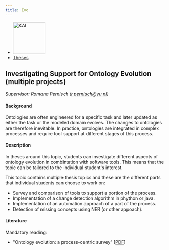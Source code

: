 ```yaml
---
title: Evo
---
```


<nav><ul>
    <li><a href="https://kai.cs.vu.nl/"> <img src="../../images/logos/KAI_logo_small_transp.png" alt="KAI" width="100"/></a></li>
    <li><a href="https://kai.cs.vu.nl/theses/">Theses</a></li>
</ul></nav>

## Investigating Support for Ontology Evolution (multiple projects)
*Supervisor: Romana Pernisch (r.pernisch@vu.nl)*

#### Background
Ontologies are often engineered for a specific task and later updated as either the task or the modeled domain evolves. The changes to ontologies are therefore inevitable. In practice, ontologies are integrated in complex processes and require tool support at different stages of this process.

#### Description
In theses around this topic, students can investigate different aspects of ontology evolution in combintation with software tools. This means that the topic can be tailored to the individual student's interest.

This topic contains multiple thesis topics and these are the different parts that individual students can choose to work on:
- Survey and comparison of tools to support a portion of the process.
- Implementation of a change detection algorithm in phython or java.
- Implementation of an automation approach of a part of the process.
- Detection of missing concepts using NER (or other appoach).

#### Literature
Mandatory reading:
- "Ontology evolution: a process-centric survey" [<a href="https://fouad.zablith.org/docs/KER_OntologyEvolutionSurvey_FZablithEtAl.pdf">PDF</a>]
